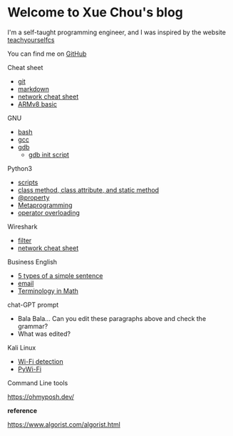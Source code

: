 # Welcome to Xue Chou's blog

I'm a self-taught programming engineer, and I was inspired by the website [teachyourselfcs](https://teachyourselfcs.com/)

You can find me on [GitHub](https://github.com/xuechou)

Cheat sheet
- [git](./git.md)
- [markdown](./markdown-cheat-sheet.md)
- [network cheat sheet](./network_sheet.md)
- [ARMv8 basic](./armv8_basic.md)

GNU
- [bash](./bash.md)
- [gcc](./gcc/index.md)
- [gdb](./gdb.md)
  - [gdb init script](./gdb.init.script.md)

Python3
- [scripts](./script/index.md)
- [class method, class attribute, and static method](./script/specialMethodsInPython.md) 
- [@property](./script/propertyPython.md)
- [Metaprogramming](./doc/metaProgramming.md)
- [operator overloading](./script/DunderMethods.md) 

Wireshark
- [filter](./wireshark.filter.md)
- [network cheat sheet](./network_sheet.md)
   
Business English
- [5 types of a simple sentence](./simpleSentence.md)
- [email](./email.md)
- [Terminology in Math](./TermInMath.md)
  
chat-GPT prompt
- Bala Bala... Can you edit these paragraphs above and check the grammar?
- What was edited?

Kali Linux
- [Wi-Fi detection](./wifi_detect.md)
- [PyWi-Fi](./wifi.py)

Command Line tools

https://ohmyposh.dev/

**reference**

https://www.algorist.com/algorist.html
